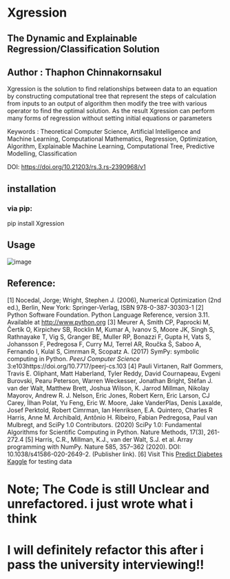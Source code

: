 # Xgression
## The Dynamic and Explainable Regression/Classification Solution
## Author : Thaphon Chinnakornsakul

Xgression is the solution to find relationships between data to an equation by constructing computational tree that represent the steps of calculation from inputs to an output of algorithm then modify the tree with various operator to find the optimal solution. As the result Xgression can perform many forms of regression without setting initial equations or parameters

Keywords : Theoretical Computer Science, Artificial Intelligence and Machine Learning, Computational Mathematics, Regression, Optimization, Algorithm, Explainable Machine Learning, Computational Tree, Predictive Modelling, Classification

DOI: https://doi.org/10.21203/rs.3.rs-2390968/v1

## installation
### via pip:
  pip install Xgression

## Usage

![image](https://user-images.githubusercontent.com/62195081/210056918-5dd3f3f7-9f0b-46e0-b1bd-10da89eb1bf0.png)


## Reference:
[1]	Nocedal, Jorge; Wright, Stephen J. (2006), Numerical Optimization (2nd ed.), Berlin, New York: Springer-Verlag, ISBN 978-0-387-30303-1
[2]	Python Software Foundation. Python Language Reference, version 3.11. Available at http://www.python.org
[3]	Meurer A, Smith CP, Paprocki M, Čertík O, Kirpichev SB, Rocklin M, Kumar A, Ivanov S, Moore JK, Singh S, Rathnayake T, Vig S, Granger BE, Muller RP,
Bonazzi F, Gupta H, Vats S, Johansson F, Pedregosa F, Curry MJ, Terrel AR, Roučka Š, Saboo A, Fernando I, Kulal S, Cimrman R, Scopatz A. (2017) SymPy:
symbolic computing in Python. *PeerJ Computer Science* 3:e103https://doi.org/10.7717/peerj-cs.103
[4]	Pauli Virtanen, Ralf Gommers, Travis E. Oliphant, Matt Haberland, Tyler Reddy, David Cournapeau, Evgeni Burovski, Pearu Peterson, Warren Weckesser, Jonathan Bright, Stéfan J. van der Walt, Matthew Brett, Joshua Wilson, K. Jarrod Millman, Nikolay Mayorov, Andrew R. J. Nelson, Eric Jones, Robert Kern, Eric Larson, CJ Carey, İlhan Polat, Yu Feng, Eric W. Moore, Jake VanderPlas, Denis Laxalde, Josef Perktold, Robert Cimrman, Ian Henriksen, E.A. Quintero, Charles R Harris, Anne M. Archibald, Antônio H. Ribeiro, Fabian Pedregosa, Paul van Mulbregt, and SciPy 1.0 Contributors. (2020) SciPy 1.0: Fundamental Algorithms for Scientific Computing in Python. Nature Methods, 17(3), 261-272.4
[5]	Harris, C.R., Millman, K.J., van der Walt, S.J. et al. Array programming with NumPy. Nature 585, 357–362 (2020). DOI: 10.1038/s41586-020-2649-2. (Publisher link).
[6] Visit This [Predict Diabetes Kaggle](https://www.kaggle.com/datasets/whenamancodes/predict-diabities) for testing data

# Note; The Code is still Unclear and unrefactored. i just wrote what i think
# I will definitely refactor this after i pass the university interviewing!!
